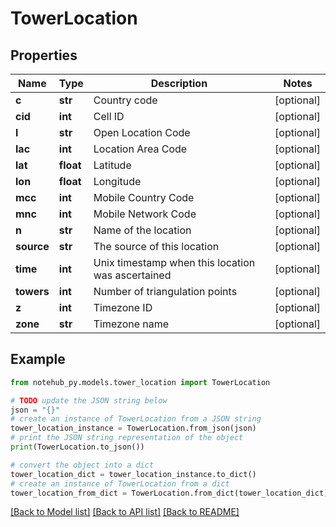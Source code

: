 # TowerLocation

## Properties

| Name       | Type      | Description                                       | Notes      |
| ---------- | --------- | ------------------------------------------------- | ---------- |
| **c**      | **str**   | Country code                                      | [optional] |
| **cid**    | **int**   | Cell ID                                           | [optional] |
| **l**      | **str**   | Open Location Code                                | [optional] |
| **lac**    | **int**   | Location Area Code                                | [optional] |
| **lat**    | **float** | Latitude                                          | [optional] |
| **lon**    | **float** | Longitude                                         | [optional] |
| **mcc**    | **int**   | Mobile Country Code                               | [optional] |
| **mnc**    | **int**   | Mobile Network Code                               | [optional] |
| **n**      | **str**   | Name of the location                              | [optional] |
| **source** | **str**   | The source of this location                       | [optional] |
| **time**   | **int**   | Unix timestamp when this location was ascertained | [optional] |
| **towers** | **int**   | Number of triangulation points                    | [optional] |
| **z**      | **int**   | Timezone ID                                       | [optional] |
| **zone**   | **str**   | Timezone name                                     | [optional] |

## Example

```python
from notehub_py.models.tower_location import TowerLocation

# TODO update the JSON string below
json = "{}"
# create an instance of TowerLocation from a JSON string
tower_location_instance = TowerLocation.from_json(json)
# print the JSON string representation of the object
print(TowerLocation.to_json())

# convert the object into a dict
tower_location_dict = tower_location_instance.to_dict()
# create an instance of TowerLocation from a dict
tower_location_from_dict = TowerLocation.from_dict(tower_location_dict)
```

[[Back to Model list]](../README.md#documentation-for-models) [[Back to API list]](../README.md#documentation-for-api-endpoints) [[Back to README]](../README.md)
